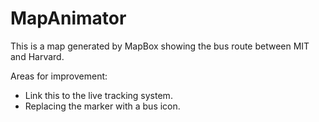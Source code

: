 # MapAnimator
This is a map generated by MapBox showing the bus route between MIT and Harvard.

Areas for improvement:
- Link this to the live tracking system.
- Replacing the marker with a bus icon.
